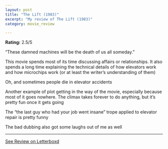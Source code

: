 ```yaml
---
layout: post
title: "The Lift (1983)"
excerpt: "My review of The Lift (1983)"
category: movie_review

---
```


**Rating:** 2.5/5

“These damned machines will be the death of us all someday.”

This movie spends most of its time discussing affairs or relationships. It also spends a long time explaining the technical details of how elevators work and how microchips work (or at least the writer’s understanding of them)

Oh, and sometimes people die in elevator accidents

Another example of plot getting in the way of the movie, especially because most of it goes nowhere. The climax takes forever to do anything, but it’s pretty fun once it gets going

The “the last guy who had your job went insane” trope applied to elevator repair is pretty funny

The bad dubbing also got some laughs out of me as well

<hr>

[See Review on Letterboxd](https://boxd.it/1nCCkf)
